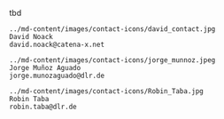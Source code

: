 tbd


```contact_card
../md-content/images/contact-icons/david_contact.jpg
David Noack
david.noack@catena-x.net
```

```contact_card
../md-content/images/contact-icons/jorge_munnoz.jpeg
Jorge Muñoz Aguado
jorge.munozaguado@dlr.de
```

```contact_card
../md-content/images/contact-icons/Robin_Taba.jpg
Robin Taba
robin.taba@dlr.de
```
